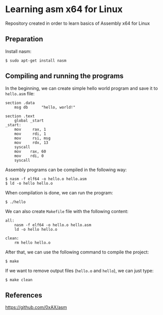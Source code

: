 Learning asm x64 for Linux
==========================

Repository created in order to learn basics of Assembly x64 for Linux

Preparation
-----------

Install nasm:

```
$ sudo apt-get install nasm
```

Compiling and running the programs
----------------------------------

In the beginning, we can create simple hello world program and save it to `hello.asm` file:

```assembly
section .data
    msg db      "hello, world!"

section .text
    global _start
_start:
    mov     rax, 1
    mov     rdi, 1
    mov     rsi, msg
    mov     rdx, 13
    syscall
    mov    rax, 60
    mov    rdi, 0
    syscall
```

Assembly programs can be compiled in the following way:

```
$ nasm -f elf64 -o hello.o hello.asm
$ ld -o hello hello.o
```

When compilation is done, we can run the program:

```
$ ./hello
```

We can also create `Makefile` file with the following content:

```
all:
	nasm -f elf64 -o hello.o hello.asm
	ld -o hello hello.o

clean:
	rm hello hello.o
```

After that, we can use the following command to compile the project:

```
$ make
```

If we want to remove output files (`hello.o` and `hello`), we can just type:

```
$ make clean
```

References
----------
https://github.com/0xAX/asm
